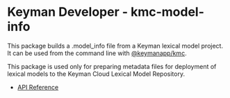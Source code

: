 # Keyman Developer - kmc-model-info

This package builds a .model_info file from a Keyman lexical model project. It
can be used from the command line with
[@keymanapp/kmc](https://npmjs.com/package/@keymanapp/kmc).

This package is used only for preparing metadata files for deployment of
lexical models to the Keyman Cloud Lexical Model Repository.

* [API Reference](https://help.keyman.com/developer/current-version/reference/api/kmc-model-info)
